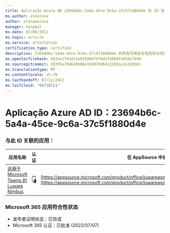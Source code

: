 ```yaml
---
title: Aplicação Azure AD 23694b6c-5a4a-45ce-9c6a-37c5f1880d4e 的 ID 信息
ms.author: elmalova
author: elenamalova
manager: tonybal
ms.date: 07/08/2022
ms.topic: article
ms.service: attestation
certification_type: certified
description: 23694b6c-5a4a-45ce-9c6a-37c5f1880d4e 的所有可用安全性和符合性信息信息。
ms.openlocfilehash: 932ee2f43d13a6159b4747bd5fd8b8f4d16e70d6
ms.sourcegitcommit: 29355a794b20b06e15d070d6413293ac2cd26bbc
ms.translationtype: MT
ms.contentlocale: zh-CN
ms.lasthandoff: 07/12/2022
ms.locfileid: "66718711"
---
```

# <a name="azure-app-id-23694b6c-5a4a-45ce-9c6a-37c5f1880d4e"></a>Aplicação Azure AD ID：23694b6c-5a4a-45ce-9c6a-37c5f1880d4e


### <a name="apps-associated-with-this-id"></a>与此 ID 关联的应用：
| **应用名称** | **认证** | **在 AppSource 中查看** |
|--------------|---------------|-----------------------|
| [适用于 Microsoft Teams 的 Luware Nimbus](../forward/luwareagzurich.advanced_routing_azure_marketplace.md) | <img alt="Certified application badge" src="../media/certified-badge.png" height="25" width="25" /> | [https://appsource.microsoft.com/product/office/luwareagzurich.advanced_routing_azure_marketplace](https://appsource.microsoft.com/product/office/luwareagzurich.advanced_routing_azure_marketplace) |

### <a name="microsoft-365-app-compliance-status"></a>Microsoft 365 应用符合性状态
- 发布者证明状态：已完成
- Microsoft 365 认证：已批准 (2022/07/07) 
